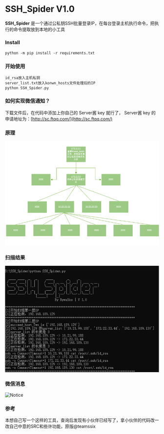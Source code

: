 # SSH_Spider V1.0 #

**SSH_Spider** 是一个通过公私钥SSH批量登录IP，在每台登录主机执行命令，把执行的命令提取放到本地的小工具

### Install ###

```
python -m pip install -r requirements.txt
```

### 开始使用 ###

```
id_rsa放入主机私钥
server_list.txt放入konwn_hosts文件处理后的IP
python SSH_Spider.py
```

### 如何实现微信通知？

下载文件后，在代码中添加上你自己的 Server酱 key 就行了， Server酱 key 的申请地址为：[http://sc.ftqq.com/](http://sc.ftqq.com/)

### 原理 ###

![principle](./image/principle.jpg)

### 扫描结果 ###

![SSH_Spider](./image/SSH_Spider.jpg)

### 微信消息 ###

![Notice](./image/Notice.jpg)

### 参考 ###
本想自己写一个这样的工具，查询后发现有小伙伴已经写了，拿小伙伴的代码改一改自己中意的SRC和些许功能，原版@teamssix
